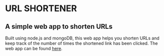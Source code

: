# URL SHORTENER
## A simple web app to shorten URLs

Built using node.js and mongoDB, this web app helps you shorten URLs and keep track of the number of times the shortened link has been clicked. The web app can be found [here]([https://](https://url-shortener-url.herokuapp.com)).
